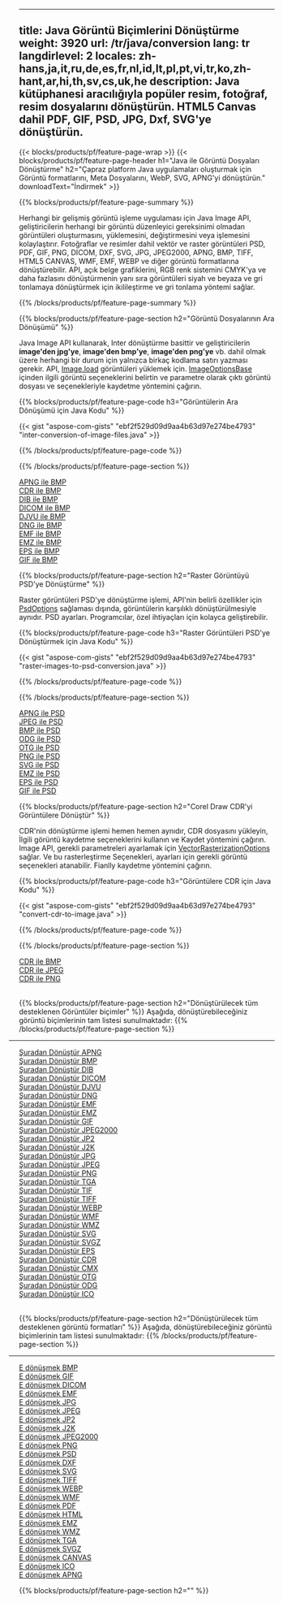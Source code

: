 ﻿
---
title: Java Görüntü Biçimlerini Dönüştürme 
weight: 3920
url: /tr/java/conversion 
lang: tr
langdirlevel: 2
locales: zh-hans,ja,it,ru,de,es,fr,nl,id,lt,pl,pt,vi,tr,ko,zh-hant,ar,hi,th,sv,cs,uk,he
description: Java kütüphanesi aracılığıyla popüler resim, fotoğraf, resim dosyalarını dönüştürün. HTML5 Canvas dahil PDF, GIF, PSD, JPG, Dxf, SVG'ye dönüştürün.
---

{{< blocks/products/pf/feature-page-wrap >}}
{{< blocks/products/pf/feature-page-header h1="Java ile Görüntü Dosyaları Dönüştürme" h2="Çapraz platform Java uygulamaları oluşturmak için Görüntü formatlarını, Meta Dosyalarını, WebP, SVG, APNG'yi dönüştürün." downloadText="İndirmek" >}}

{{% blocks/products/pf/feature-page-summary %}}

Herhangi bir gelişmiş görüntü işleme uygulaması için Java Image API, geliştiricilerin herhangi bir görüntü düzenleyici gereksinimi olmadan görüntüleri oluşturmasını, yüklemesini, değiştirmesini veya işlemesini kolaylaştırır. Fotoğraflar ve resimler dahil vektör ve raster görüntüleri PSD, PDF, GIF, PNG, DICOM, DXF, SVG, JPG, JPEG2000, APNG, BMP, TIFF, HTML5 CANVAS, WMF, EMF, WEBP ve diğer görüntü formatlarına dönüştürebilir. API, açık belge grafiklerini, RGB renk sistemini CMYK'ya ve daha fazlasını dönüştürmenin yanı sıra görüntüleri siyah ve beyaza ve gri tonlamaya dönüştürmek için ikilileştirme ve gri tonlama yöntemi sağlar.

{{% /blocks/products/pf/feature-page-summary  %}}

{{% blocks/products/pf/feature-page-section  h2="Görüntü Dosyalarının Ara Dönüşümü" %}}

Java Image API kullanarak, Inter dönüştürme basittir ve geliştiricilerin **image'den jpg'ye**, **image'den bmp'ye**, **image'den png'ye** vb. dahil olmak üzere herhangi bir durum için yalnızca birkaç kodlama satırı yazması gerekir. API, [Image.load](https://apireference.aspose.com/imaging/java/com.aspose.imaging/Image#load-java.lang.String-) görüntüleri yüklemek için. [ImageOptionsBase](https://apireference.aspose.com/imaging/java/com.aspose.imaging/ImageOptionsBase) içinden ilgili görüntü seçeneklerini belirtin ve parametre olarak çıktı görüntü dosyası ve seçenekleriyle kaydetme yöntemini çağırın.

{{% blocks/products/pf/feature-page-code h3="Görüntülerin Ara Dönüşümü için Java Kodu" %}}

{{< gist "aspose-com-gists" "ebf2f529d09d9aa4b63d97e274be4793" "inter-conversion-of-image-files.java" >}}

{{% /blocks/products/pf/feature-page-code  %}}

{{% /blocks/products/pf/feature-page-section %}}

<div class="container-fluid productfamilypage bg-gray">
    <div class="convertypes bg-gray agp-content section">
        <div class="container">
		<div class="row other-converters">
		   <div class="col-md-2 other-converter remove-lp remove-rp">
		      <a href="/imaging/tr/java/conversion/apng-to-bmp/">APNG ile BMP</a>
		   </div>
		   <div class="col-md-2 other-converter remove-lp remove-rp">
		      <a href="/imaging/tr/java/conversion/cdr-to-bmp/">CDR ile BMP</a>
		   </div>
		   <div class="col-md-2 other-converter remove-lp remove-rp">
		      <a href="/imaging/tr/java/conversion/dib-to-bmp/">DIB ile BMP</a>
		   </div>
		   <div class="col-md-2 other-converter remove-lp remove-rp">
		      <a href="/imaging/tr/java/conversion/dicom-to-bmp/">DICOM ile BMP</a>
		   </div>
 		   <div class="col-md-2 other-converter remove-lp remove-rp">
		      <a href="/imaging/tr/java/conversion/djvu-to-bmp/">DJVU ile BMP</a>
		   </div>
		   <div class="col-md-2 other-converter remove-lp remove-rp">
		      <a href="/imaging/tr/java/conversion/dng-to-bmp/">DNG ile BMP</a>
		   </div>
		   <div class="col-md-2 other-converter remove-lp remove-rp">
		      <a href="/imaging/tr/java/conversion/emf-to-bmp/">EMF ile BMP</a>
		   </div>
		   <div class="col-md-2 other-converter remove-lp remove-rp">
		      <a href="/imaging/tr/java/conversion/emz-to-bmp/">EMZ ile BMP</a>
		   </div>
		   <div class="col-md-2 other-converter remove-lp remove-rp">
		      <a href="/imaging/tr/java/conversion/eps-to-bmp/">EPS ile BMP</a>
		   </div>
		   <div class="col-md-2 other-converter remove-lp remove-rp">
		      <a href="/imaging/tr/java/conversion/gif-to-bmp/">GIF ile BMP</a>
		   </div>
		</div>
	</div>
    </div>
</div>

{{% blocks/products/pf/feature-page-section  h2="Raster Görüntüyü PSD'ye Dönüştürme" %}}

Raster görüntüleri PSD'ye dönüştürme işlemi, API'nin belirli özellikler için [PsdOptions](https://apireference.aspose.com/imaging/java/com.aspose.imaging.imageoptions/PsdOptions) sağlaması dışında, görüntülerin karşılıklı dönüştürülmesiyle aynıdır. PSD ayarları. Programcılar, özel ihtiyaçları için kolayca geliştirebilir.

{{% blocks/products/pf/feature-page-code h3="Raster Görüntüleri PSD'ye Dönüştürmek için Java Kodu" %}}

{{< gist "aspose-com-gists" "ebf2f529d09d9aa4b63d97e274be4793" "raster-images-to-psd-conversion.java" >}}

{{% /blocks/products/pf/feature-page-code  %}}

{{% /blocks/products/pf/feature-page-section %}}

<div class="container-fluid productfamilypage bg-gray">
    <div class="convertypes bg-gray agp-content section">
        <div class="container">
		<div class="row other-converters">
		   <div class="col-md-2 other-converter remove-lp remove-rp">
		      <a href="/imaging/tr/java/conversion/apng-to-PSD/">APNG ile PSD</a>
		   </div>
		   <div class="col-md-2 other-converter remove-lp remove-rp">
		      <a href="/imaging/tr/java/conversion/jpeg-to-PSD/">JPEG ile PSD</a>
		   </div>
		   <div class="col-md-2 other-converter remove-lp remove-rp">
		      <a href="/imaging/tr/java/conversion/bmp-to-PSD/">BMP ile PSD</a>
		   </div>
		   <div class="col-md-2 other-converter remove-lp remove-rp">
		      <a href="/imaging/tr/java/conversion/odg-to-PSD/">ODG ile PSD</a>
		   </div>
 		   <div class="col-md-2 other-converter remove-lp remove-rp">
		      <a href="/imaging/tr/java/conversion/otg-to-PSD/">OTG ile PSD</a>
		   </div>
		   <div class="col-md-2 other-converter remove-lp remove-rp">
		      <a href="/imaging/tr/java/conversion/png-to-PSD/">PNG ile PSD</a>
		   </div>
		   <div class="col-md-2 other-converter remove-lp remove-rp">
		      <a href="/imaging/tr/java/conversion/svg-to-PSD/">SVG ile PSD</a>
		   </div>
		   <div class="col-md-2 other-converter remove-lp remove-rp">
		      <a href="/imaging/tr/java/conversion/emz-to-PSD/">EMZ ile PSD</a>
		   </div>
		   <div class="col-md-2 other-converter remove-lp remove-rp">
		      <a href="/imaging/tr/java/conversion/eps-to-PSD/">EPS ile PSD</a>
		   </div>
		   <div class="col-md-2 other-converter remove-lp remove-rp">
		      <a href="/imaging/tr/java/conversion/gif-to-PSD/">GIF ile PSD</a>
		   </div>
		</div>
	</div>
    </div>
</div>

{{% blocks/products/pf/feature-page-section  h2="Corel Draw CDR'yi Görüntülere Dönüştür" %}}

CDR'nin dönüştürme işlemi hemen hemen aynıdır, CDR dosyasını yükleyin, İlgili görüntü kaydetme seçeneklerini kullanın ve Kaydet yöntemini çağırın. Image API, gerekli parametreleri ayarlamak için [VectorRasterizationOptions](https://apireference.aspose.com/imaging/java/com.aspose.imaging.imageoptions/vectorrasterizationoptions) sağlar. Ve bu rasterleştirme Seçenekleri, ayarları için gerekli görüntü seçenekleri atanabilir. Fianlly kaydetme yöntemini çağırın. 

{{% blocks/products/pf/feature-page-code h3="Görüntülere CDR için Java Kodu" %}}

{{< gist "aspose-com-gists" "ebf2f529d09d9aa4b63d97e274be4793" "convert-cdr-to-image.java" >}}

{{% /blocks/products/pf/feature-page-code  %}}

{{% /blocks/products/pf/feature-page-section %}}

<div class="container-fluid productfamilypage bg-gray">
    <div class="convertypes bg-gray agp-content section">
        <div class="container">
		<div class="row other-converters">
		   <div class="col-md-2 other-converter remove-lp remove-rp">
		      <a href="/imaging/tr/java/conversion/CDR-to-bmp/">CDR ile BMP</a>
		   </div>
		   <div class="col-md-2 other-converter remove-lp remove-rp">
		      <a href="/imaging/tr/java/conversion/CDR-to-jpeg/">CDR ile JPEG</a>
		   </div>
		   <div class="col-md-2 other-converter remove-lp remove-rp">
		      <a href="/imaging/tr/java/conversion/CDR-to-png/">CDR ile PNG</a>
		   </div>		   
		</div>
	</div>
    </div>
</div>
<br/>

{{% blocks/products/pf/feature-page-section  h2="Dönüştürülecek tüm desteklenen Görüntüler biçimler" %}}
Aşağıda, dönüştürebileceğiniz görüntü biçimlerinin tam listesi sunulmaktadır:
{{% /blocks/products/pf/feature-page-section %}}
<div class="container-fluid productfamilypage bg-gray">
    <div class="convertypes bg-gray agp-content section">
        <div class="container">
                <hr style="margin-left:-20px;"/>
		<div class="row other-converters">
		    <div class='col-md-2 other-converter remove-lp remove-rp'><a href="/imaging/tr/java/conversion/from/apng" >Şuradan Dönüştür APNG</a></div>
<div class='col-md-2 other-converter remove-lp remove-rp'><a href="/imaging/tr/java/conversion/from/bmp" >Şuradan Dönüştür BMP</a></div>
<div class='col-md-2 other-converter remove-lp remove-rp'><a href="/imaging/tr/java/conversion/from/dib" >Şuradan Dönüştür DIB</a></div>
<div class='col-md-2 other-converter remove-lp remove-rp'><a href="/imaging/tr/java/conversion/from/dicom" >Şuradan Dönüştür DICOM</a></div>
<div class='col-md-2 other-converter remove-lp remove-rp'><a href="/imaging/tr/java/conversion/from/djvu" >Şuradan Dönüştür DJVU</a></div>
<div class='col-md-2 other-converter remove-lp remove-rp'><a href="/imaging/tr/java/conversion/from/dng" >Şuradan Dönüştür DNG</a></div>
<div class='col-md-2 other-converter remove-lp remove-rp'><a href="/imaging/tr/java/conversion/from/emf" >Şuradan Dönüştür EMF</a></div>
<div class='col-md-2 other-converter remove-lp remove-rp'><a href="/imaging/tr/java/conversion/from/emz" >Şuradan Dönüştür EMZ</a></div>
<div class='col-md-2 other-converter remove-lp remove-rp'><a href="/imaging/tr/java/conversion/from/gif" >Şuradan Dönüştür GIF</a></div>
<div class='col-md-2 other-converter remove-lp remove-rp'><a href="/imaging/tr/java/conversion/from/jpeg2000" >Şuradan Dönüştür JPEG2000</a></div>
<div class='col-md-2 other-converter remove-lp remove-rp'><a href="/imaging/tr/java/conversion/from/jp2" >Şuradan Dönüştür JP2</a></div>
<div class='col-md-2 other-converter remove-lp remove-rp'><a href="/imaging/tr/java/conversion/from/j2k" >Şuradan Dönüştür J2K</a></div>
<div class='col-md-2 other-converter remove-lp remove-rp'><a href="/imaging/tr/java/conversion/from/jpg" >Şuradan Dönüştür JPG</a></div>
<div class='col-md-2 other-converter remove-lp remove-rp'><a href="/imaging/tr/java/conversion/from/jpeg" >Şuradan Dönüştür JPEG</a></div>
<div class='col-md-2 other-converter remove-lp remove-rp'><a href="/imaging/tr/java/conversion/from/png" >Şuradan Dönüştür PNG</a></div>
<div class='col-md-2 other-converter remove-lp remove-rp'><a href="/imaging/tr/java/conversion/from/tga" >Şuradan Dönüştür TGA</a></div>
<div class='col-md-2 other-converter remove-lp remove-rp'><a href="/imaging/tr/java/conversion/from/tif" >Şuradan Dönüştür TIF</a></div>
<div class='col-md-2 other-converter remove-lp remove-rp'><a href="/imaging/tr/java/conversion/from/tiff" >Şuradan Dönüştür TIFF</a></div>
<div class='col-md-2 other-converter remove-lp remove-rp'><a href="/imaging/tr/java/conversion/from/webp" >Şuradan Dönüştür WEBP</a></div>
<div class='col-md-2 other-converter remove-lp remove-rp'><a href="/imaging/tr/java/conversion/from/wmf" >Şuradan Dönüştür WMF</a></div>
<div class='col-md-2 other-converter remove-lp remove-rp'><a href="/imaging/tr/java/conversion/from/wmz" >Şuradan Dönüştür WMZ</a></div>
<div class='col-md-2 other-converter remove-lp remove-rp'><a href="/imaging/tr/java/conversion/from/svg" >Şuradan Dönüştür SVG</a></div>
<div class='col-md-2 other-converter remove-lp remove-rp'><a href="/imaging/tr/java/conversion/from/svgz" >Şuradan Dönüştür SVGZ</a></div>
<div class='col-md-2 other-converter remove-lp remove-rp'><a href="/imaging/tr/java/conversion/from/eps" >Şuradan Dönüştür EPS</a></div>
<div class='col-md-2 other-converter remove-lp remove-rp'><a href="/imaging/tr/java/conversion/from/cdr" >Şuradan Dönüştür CDR</a></div>
<div class='col-md-2 other-converter remove-lp remove-rp'><a href="/imaging/tr/java/conversion/from/cmx" >Şuradan Dönüştür CMX</a></div>
<div class='col-md-2 other-converter remove-lp remove-rp'><a href="/imaging/tr/java/conversion/from/otg" >Şuradan Dönüştür OTG</a></div>
<div class='col-md-2 other-converter remove-lp remove-rp'><a href="/imaging/tr/java/conversion/from/odg" >Şuradan Dönüştür ODG</a></div>
<div class='col-md-2 other-converter remove-lp remove-rp'><a href="/imaging/tr/java/conversion/from/ico" >Şuradan Dönüştür ICO</a></div>
                </div>
        </div>
    </div>
</div>
<br/>

{{% blocks/products/pf/feature-page-section  h2="Dönüştürülecek tüm desteklenen görüntü formatları" %}}
Aşağıda, dönüştürebileceğiniz görüntü biçimlerinin tam listesi sunulmaktadır:
{{% /blocks/products/pf/feature-page-section %}}
<div class="container-fluid productfamilypage bg-gray">
    <div class="convertypes bg-gray agp-content section">
        <div class="container">
	        <hr style="margin-left:-20px;"/>
		<div class="row other-converters">
		    <div class='col-md-2 other-converter remove-lp remove-rp'><a href="/imaging/tr/java/conversion/to/bmp" >E dönüşmek BMP</a></div>
<div class='col-md-2 other-converter remove-lp remove-rp'><a href="/imaging/tr/java/conversion/to/gif" >E dönüşmek GIF</a></div>
<div class='col-md-2 other-converter remove-lp remove-rp'><a href="/imaging/tr/java/conversion/to/dicom" >E dönüşmek DICOM</a></div>
<div class='col-md-2 other-converter remove-lp remove-rp'><a href="/imaging/tr/java/conversion/to/emf" >E dönüşmek EMF</a></div>
<div class='col-md-2 other-converter remove-lp remove-rp'><a href="/imaging/tr/java/conversion/to/jpg" >E dönüşmek JPG</a></div>
<div class='col-md-2 other-converter remove-lp remove-rp'><a href="/imaging/tr/java/conversion/to/jpeg" >E dönüşmek JPEG</a></div>
<div class='col-md-2 other-converter remove-lp remove-rp'><a href="/imaging/tr/java/conversion/to/jp2" >E dönüşmek JP2</a></div>
<div class='col-md-2 other-converter remove-lp remove-rp'><a href="/imaging/tr/java/conversion/to/j2k" >E dönüşmek J2K</a></div>
<div class='col-md-2 other-converter remove-lp remove-rp'><a href="/imaging/tr/java/conversion/to/jpeg2000" >E dönüşmek JPEG2000</a></div>
<div class='col-md-2 other-converter remove-lp remove-rp'><a href="/imaging/tr/java/conversion/to/png" >E dönüşmek PNG</a></div>
<div class='col-md-2 other-converter remove-lp remove-rp'><a href="/imaging/tr/java/conversion/to/psd" >E dönüşmek PSD</a></div>
<div class='col-md-2 other-converter remove-lp remove-rp'><a href="/imaging/tr/java/conversion/to/dxf" >E dönüşmek DXF</a></div>
<div class='col-md-2 other-converter remove-lp remove-rp'><a href="/imaging/tr/java/conversion/to/svg" >E dönüşmek SVG</a></div>
<div class='col-md-2 other-converter remove-lp remove-rp'><a href="/imaging/tr/java/conversion/to/tiff" >E dönüşmek TIFF</a></div>
<div class='col-md-2 other-converter remove-lp remove-rp'><a href="/imaging/tr/java/conversion/to/webp" >E dönüşmek WEBP</a></div>
<div class='col-md-2 other-converter remove-lp remove-rp'><a href="/imaging/tr/java/conversion/to/wmf" >E dönüşmek WMF</a></div>
<div class='col-md-2 other-converter remove-lp remove-rp'><a href="/imaging/tr/java/conversion/to/pdf" >E dönüşmek PDF</a></div>
<div class='col-md-2 other-converter remove-lp remove-rp'><a href="/imaging/tr/java/conversion/to/html" >E dönüşmek HTML</a></div>
<div class='col-md-2 other-converter remove-lp remove-rp'><a href="/imaging/tr/java/conversion/to/emz" >E dönüşmek EMZ</a></div>
<div class='col-md-2 other-converter remove-lp remove-rp'><a href="/imaging/tr/java/conversion/to/wmz" >E dönüşmek WMZ</a></div>
<div class='col-md-2 other-converter remove-lp remove-rp'><a href="/imaging/tr/java/conversion/to/tga" >E dönüşmek TGA</a></div>
<div class='col-md-2 other-converter remove-lp remove-rp'><a href="/imaging/tr/java/conversion/to/svgz" >E dönüşmek SVGZ</a></div>
<div class='col-md-2 other-converter remove-lp remove-rp'><a href="/imaging/tr/java/conversion/to/canvas" >E dönüşmek CANVAS</a></div>
<div class='col-md-2 other-converter remove-lp remove-rp'><a href="/imaging/tr/java/conversion/to/ico" >E dönüşmek ICO</a></div>
<div class='col-md-2 other-converter remove-lp remove-rp'><a href="/imaging/tr/java/conversion/to/apng" >E dönüşmek APNG</a></div>
                </div>
        </div>
    </div>
</div>

{{% blocks/products/pf/feature-page-section  h2="" %}}



